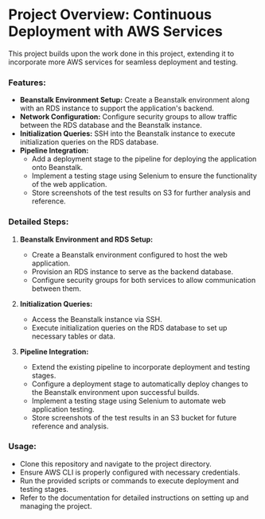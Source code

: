 # Project Overview: Continuous Deployment with AWS Services

This project builds upon the work done in this project, extending it to incorporate more AWS services for seamless deployment and testing.

### Features:

- **Beanstalk Environment Setup:** Create a Beanstalk environment along with an RDS instance to support the application's backend.
- **Network Configuration:** Configure security groups to allow traffic between the RDS database and the Beanstalk instance.
- **Initialization Queries:** SSH into the Beanstalk instance to execute initialization queries on the RDS database.
- **Pipeline Integration:**
  - Add a deployment stage to the pipeline for deploying the application onto Beanstalk.
  - Implement a testing stage using Selenium to ensure the functionality of the web application.
  - Store screenshots of the test results on S3 for further analysis and reference.

### Detailed Steps:

1. **Beanstalk Environment and RDS Setup:**
   - Create a Beanstalk environment configured to host the web application.
   - Provision an RDS instance to serve as the backend database.
   - Configure security groups for both services to allow communication between them.

2. **Initialization Queries:**
   - Access the Beanstalk instance via SSH.
   - Execute initialization queries on the RDS database to set up necessary tables or data.

3. **Pipeline Integration:**
   - Extend the existing pipeline to incorporate deployment and testing stages.
   - Configure a deployment stage to automatically deploy changes to the Beanstalk environment upon successful builds.
   - Implement a testing stage using Selenium to automate web application testing.
   - Store screenshots of the test results in an S3 bucket for future reference and analysis.

### Usage:

- Clone this repository and navigate to the project directory.
- Ensure AWS CLI is properly configured with necessary credentials.
- Run the provided scripts or commands to execute deployment and testing stages.
- Refer to the documentation for detailed instructions on setting up and managing the project.
